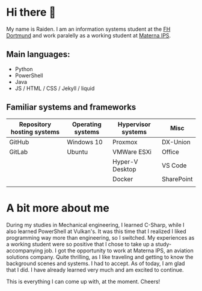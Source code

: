 # Hi there 👋

<!--**raiden-e/raiden-e** is a ✨ _special_ ✨ repository because its `README.md` (this file) appears on your GitHub profile.-->

My name is Raiden. I am an information systems student at the [FH Dortmund][1] and work paralelly as a working student at [Materna IPS][2].

[1]: https://www.fh-dortmund.de
[2]: https://www.materna-ips.com

## Main languages:

- Python
- PowerShell
- Java
- JS / HTML / CSS / Jekyll / liquid

## Familiar systems and frameworks

| Repository hosting systems | Operating systems | Hypervisor systems | Misc       |
| -------------------------- | ----------------- | ------------------ | ---------- |
| GitHub                     | Windows 10        | Proxmox            | DX-Union   |
| GitLab                     | Ubuntu            | VMWare ESXi        | Office     |
|                            |                   | Hyper-V Desktop    | VS Code    |
|                            |                   | Docker             | SharePoint |
|                            |                   |                    |            |

# A bit more about me

During my studies in Mechanical engineering, I learned C-Sharp, while I also learned PowerShell at Vulkan's. It was this time that I realized I liked programming way more than engineering, so I switched. My experiences as a working student were so positive that I chose to take up a study-accompanying job.
I got the opportunity to work at Materna IPS, an aviation solutions company. Quite thrilling, as I like traveling and getting to know the background scenes and systems. I had to accept. As of today, I am glad that I did. I have already learned very much and am excited to continue. 

This is everything I can come up with, at the moment. Cheers!
